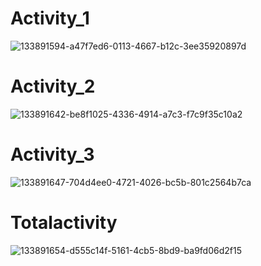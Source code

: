 # Activity_1

![133891594-a47f7ed6-0113-4667-b12c-3ee35920897d](https://user-images.githubusercontent.com/75964648/157164127-9a85e27a-cad1-4b76-b34b-9f0ff13147ac.png)

# Activity_2

![133891642-be8f1025-4336-4914-a7c3-f7c9f35c10a2](https://user-images.githubusercontent.com/75964648/157164270-fe8411f3-2812-49b6-ae39-bdb6ef3a4958.png)

# Activity_3

![133891647-704d4ee0-4721-4026-bc5b-801c2564b7ca](https://user-images.githubusercontent.com/75964648/157164334-93eb2a24-33d0-4a13-af67-e907b23360c9.png)

# Totalactivity

![133891654-d555c14f-5161-4cb5-8bd9-ba9fd06d2f15](https://user-images.githubusercontent.com/75964648/157164423-8b80bc80-cc52-4970-bfe6-179d7655e3c5.png)




